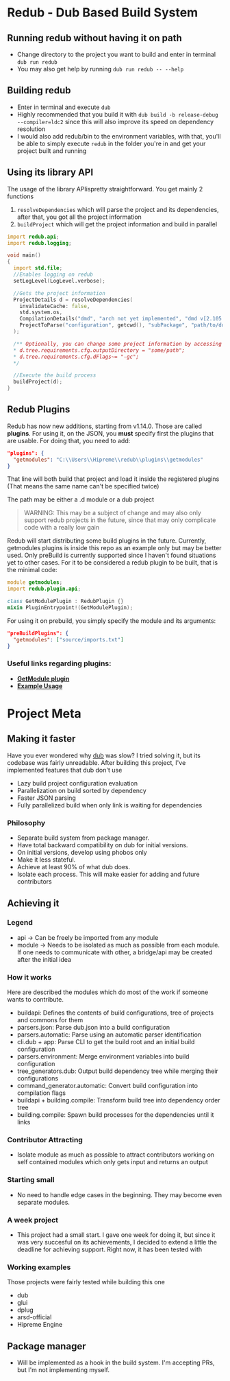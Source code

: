 # Redub - Dub Based Build System


## Running redub without having it on path
- Change directory to the project you want to build and enter in terminal `dub run redub`
- You may also get help by running `dub run redub -- --help`

## Building redub
- Enter in terminal and execute `dub`
- Highly recommended that you build it with `dub build -b release-debug --compiler=ldc2` since this will also improve its speed on dependency resolution
- I would also add redub/bin to the environment variables, with that, you'll be able to simply execute `redub` in the folder you're in and get your project built and running

## Using its library API

The usage of the library APIispretty straightforward. You get mainly 2 functions
1. `resolveDependencies` which will parse the project and its dependencies, after that, you got all the project information
2. `buildProject` which will get the project information and build in parallel

```d
import redub.api;
import redub.logging;

void main()
{
  import std.file;
  //Enables logging on redub
  setLogLevel(LogLevel.verbose);

  //Gets the project information
  ProjectDetails d = resolveDependencies(
    invalidateCache: false,
    std.system.os,
    CompilationDetails("dmd", "arch not yet implemented", "dmd v[2.105.0]"),
    ProjectToParse("configuration", getcwd(), "subPackage", "path/to/dub/recipe.json (optional)")
  );

  /** Optionally, you can change some project information by accessing the details.tree (a ProjectNode), from there, you can freely modify the BuildRequirements of the project
  * d.tree.requirements.cfg.outputDirectory = "some/path";
  * d.tree.requirements.cfg.dFlags~= "-gc";
  */

  //Execute the build process
  buildProject(d);
}
```

## Redub Plugins

Redub has now new additions, starting from v1.14.0. Those are called **plugins**.
For using it, on the JSON, you **must** specify first the plugins that are usable. For doing that, you need to add:

```json
"plugins": {
  "getmodules": "C:\\Users\\Hipreme\\redub\\plugins\\getmodules"
}
```

That line will both build that project and load it inside the registered plugins (That means the same name can't be specified twice)

The path may be either a .d module or a dub project
> WARNING: This may be a subject of change and may also only support redub projects in the future, since that may only complicate code with a really low gain

Redub will start distributing some build plugins in the future. Currently, getmodules plugins is inside this repo as an example only but may be better used.
Only preBuild is currently supported since I haven't found situations yet to other cases.
For it to be considered a redub plugin to be built, that is the minimal code:

```d
module getmodules;
import redub.plugin.api;

class GetModulePlugin : RedubPlugin {}
mixin PluginEntrypoint!(GetModulePlugin);
```

For using it on prebuild, you simply specify the module and its arguments:
```json
"preBuildPlugins": {
  "getmodules": ["source/imports.txt"]
}
```

### Useful links regarding plugins:
- [**GetModule plugin**](./plugins/getmodules/source/getmodules.d)
- [**Example Usage**](./tests/plugin_test/dub.json)

# Project Meta


## Making it faster
Have you ever wondered why [dub](https://github.com/dlang/dub) was slow? I tried solving it, but its codebase was fairly unreadable. After building this project, I've implemented features that dub don't use

- Lazy build project configuration evaluation
- Parallelization on build sorted by dependency
- Faster JSON parsing
- Fully parallelized build when only link is waiting for dependencies

### Philosophy

- Separate build system from package manager.
- Have total backward compatibility on dub for initial versions.
- On initial versions, develop using phobos only
- Make it less stateful.
- Achieve at least 90% of what dub does.
- Isolate each process. This will make easier for adding and future contributors

## Achieving it

### Legend
- api -> Can be freely be imported from any module
- module -> Needs to be isolated as much as possible from each module. If one needs to communicate with other, a bridge/api may be created after the initial idea

### How it works
Here are described the modules which do most of the work if someone wants to contribute.

- buildapi: Defines the contents of build configurations, tree of projects and commons for them
- parsers.json: Parse dub.json into a build configuration
- parsers.automatic: Parse using an automatic parser identification
- cli.dub + app: Parse CLI to get the build root and an initial build configuration
- parsers.environment: Merge environment variables into build configuration
- tree_generators.dub: Output build dependency tree while merging their configurations
- command_generator.automatic: Convert build configuration into compilation flags
- buildapi + building.compile: Transform build tree into dependency order tree
- building.compile: Spawn build processes for the dependencies until it links


### Contributor Attracting
- Isolate module as much as possible to attract contributors working on self contained modules which only gets input and returns an output

### Starting small
- No need to handle edge cases in the beginning. They may become even separate modules.

### A week project
- This project had a small start. I gave one week for doing it, but since it was very succesful on its
achievements, I decided to extend a little the deadline for achieving support.
Right now, it has been tested with

### Working examples
Those projects were fairly tested while building this one
- dub
- glui
- dplug
- arsd-official
- Hipreme Engine

## Package manager
- Will be implemented as a hook in the build system. I'm accepting PRs, but I'm not implementing myself.
